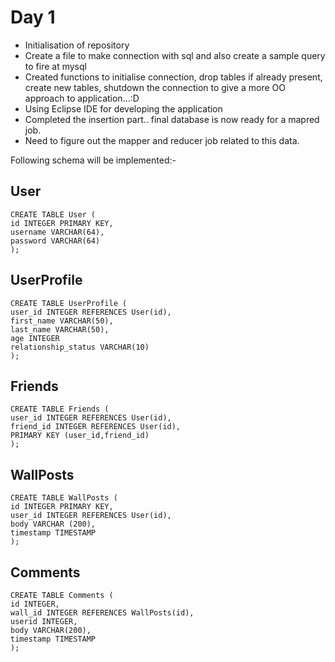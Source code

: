 Day 1
=====

* Initialisation of repository
* Create a file to make connection with sql and also create a sample query to fire at mysql
* Created functions to initialise connection, drop tables if already present, create new tables, shutdown the connection
  to give a more OO approach to application...:D
* Using Eclipse IDE for developing the application
* Completed the insertion part.. final database is now ready for a mapred job.
* Need to figure out the mapper and reducer job related to this data.

Following schema will be implemented:-

User
----
    CREATE TABLE User (
    id INTEGER PRIMARY KEY,
    username VARCHAR(64),
    password VARCHAR(64)
    );

UserProfile
-----------
    CREATE TABLE UserProfile (
    user_id INTEGER REFERENCES User(id),
    first_name VARCHAR(50),
    last_name VARCHAR(50),
    age INTEGER
    relationship_status VARCHAR(10)
    );

Friends
-------
    CREATE TABLE Friends (
    user_id INTEGER REFERENCES User(id),
    friend_id INTEGER REFERENCES User(id),
    PRIMARY KEY (user_id,friend_id)
    );

WallPosts
----------
    CREATE TABLE WallPosts (
    id INTEGER PRIMARY KEY,
    user_id INTEGER REFERENCES User(id),
    body VARCHAR (200),
    timestamp TIMESTAMP
    );

Comments
--------
    CREATE TABLE Comments (
    id INTEGER,
    wall_id INTEGER REFERENCES WallPosts(id),
    userid INTEGER,
    body VARCHAR(200),
    timestamp TIMESTAMP
    );


